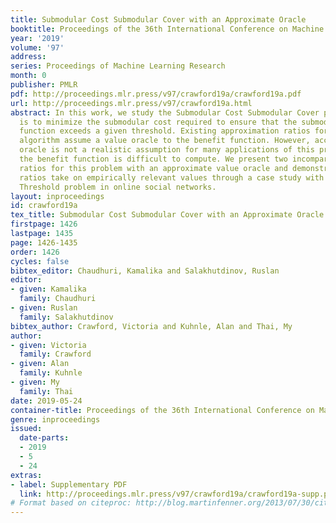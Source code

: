 ```yaml
---
title: Submodular Cost Submodular Cover with an Approximate Oracle
booktitle: Proceedings of the 36th International Conference on Machine Learning
year: '2019'
volume: '97'
address: 
series: Proceedings of Machine Learning Research
month: 0
publisher: PMLR
pdf: http://proceedings.mlr.press/v97/crawford19a/crawford19a.pdf
url: http://proceedings.mlr.press/v97/crawford19a.html
abstract: In this work, we study the Submodular Cost Submodular Cover problem, which
  is to minimize the submodular cost required to ensure that the submodular benefit
  function exceeds a given threshold. Existing approximation ratios for the greedy
  algorithm assume a value oracle to the benefit function. However, access to a value
  oracle is not a realistic assumption for many applications of this problem, where
  the benefit function is difficult to compute. We present two incomparable approximation
  ratios for this problem with an approximate value oracle and demonstrate that the
  ratios take on empirically relevant values through a case study with the Influence
  Threshold problem in online social networks.
layout: inproceedings
id: crawford19a
tex_title: Submodular Cost Submodular Cover with an Approximate Oracle
firstpage: 1426
lastpage: 1435
page: 1426-1435
order: 1426
cycles: false
bibtex_editor: Chaudhuri, Kamalika and Salakhutdinov, Ruslan
editor:
- given: Kamalika
  family: Chaudhuri
- given: Ruslan
  family: Salakhutdinov
bibtex_author: Crawford, Victoria and Kuhnle, Alan and Thai, My
author:
- given: Victoria
  family: Crawford
- given: Alan
  family: Kuhnle
- given: My
  family: Thai
date: 2019-05-24
container-title: Proceedings of the 36th International Conference on Machine Learning
genre: inproceedings
issued:
  date-parts:
  - 2019
  - 5
  - 24
extras:
- label: Supplementary PDF
  link: http://proceedings.mlr.press/v97/crawford19a/crawford19a-supp.pdf
# Format based on citeproc: http://blog.martinfenner.org/2013/07/30/citeproc-yaml-for-bibliographies/
---
```


